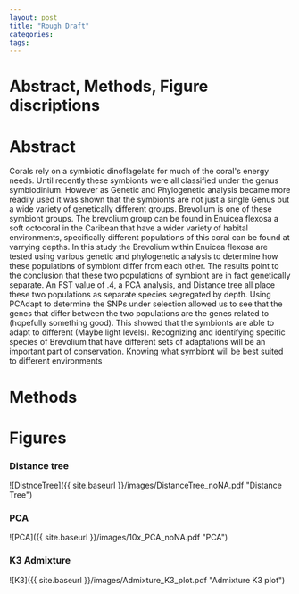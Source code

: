 ```yaml
---
layout: post
title: "Rough Draft"
categories: 
tags: 
---
```


# Abstract, Methods, Figure discriptions



# Abstract
Corals rely on a symbiotic dinoflagelate for much of the coral's energy needs. Until recently these symbionts were all classified under the genus symbiodinium. However as Genetic and Phylogenetic analysis became more readily used it was shown that the symbionts are not just a single Genus but a wide variety of genetically different groups. Brevolium is one of these symbiont groups. The brevolium group can be found in Enuicea flexosa a soft octocoral in the Caribean that have a wider variety of habital environments, specifically different populations of this coral can be found at varrying depths. In this study the Brevolium within Enuicea flexosa are tested using various genetic and phylogenetic analysis to determine how these populations of symbiont differ from each other. The results point to the conclusion that these two populations of symbiont are in fact genetically separate. An FST value of .4, a PCA analysis, and Distance tree all place these two populations as separate species segregated by depth. Using PCAdapt to determine the SNPs under selection allowed us to see that the genes that differ between the two populations are the genes related to (hopefully something good). This showed that the symbionts are able to adapt to different (Maybe light levels). Recognizing and identifying specific species of Brevolium that have different sets of adaptations will be an important part of conservation. Knowing what symbiont will be best suited to different environments 





# Methods











# Figures

### Distance tree
![DistnceTree]({{ site.baseurl }}/images/DistanceTree_noNA.pdf "Distance Tree")


### PCA
![PCA]({{ site.baseurl }}/images/10x_PCA_noNA.pdf "PCA")


### K3 Admixture
![K3]({{ site.baseurl }}/images/Admixture_K3_plot.pdf "Admixture K3 plot")